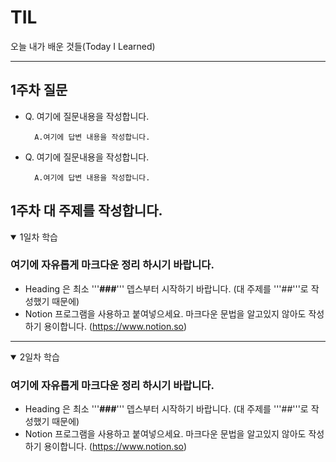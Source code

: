 # TIL
오늘 내가 배운 것들(Today I Learned)   


---------------------------------------
## 1주차 질문
- Q. 여기에 질문내용을 작성합니다.
  ```
    A.여기에 답변 내용을 작성합니다.
  ```

- Q. 여기에 질문내용을 작성합니다.
  ```
    A.여기에 답변 내용을 작성합니다.
  ```

## 1주차 대 주제를 작성합니다.

<details open>
<summary>1일차 학습</summary>
<div markdown="1">

### 여기에 자유롭게 마크다운 정리 하시기 바랍니다.
- Heading 은 최소 '''**###**''' 뎁스부터 시작하기 바랍니다. (대 주제를 '''##'''로 작성했기 때문에)
- Notion 프로그램을 사용하고 붙여넣으세요. 마크다운 문법을 알고있지 않아도 작성하기 용이합니다. (https://www.notion.so)

</div>
</details>

---------------------------------------

<details open>
<summary>2일차 학습</summary>
<div markdown="1">

### 여기에 자유롭게 마크다운 정리 하시기 바랍니다.
- Heading 은 최소 '''**###**''' 뎁스부터 시작하기 바랍니다. (대 주제를 '''##'''로 작성했기 때문에)
- Notion 프로그램을 사용하고 붙여넣으세요. 마크다운 문법을 알고있지 않아도 작성하기 용이합니다. (https://www.notion.so)

</div>
</details>

